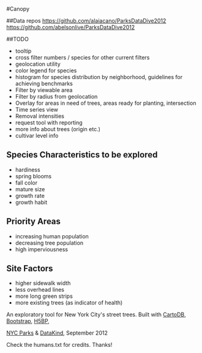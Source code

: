 #Canopy

##Data repos
https://github.com/alaiacano/ParksDataDive2012
https://github.com/abelsonlive/ParksDataDive2012

##TODO
- tooltip
- cross filter numbers / species for other current filters
- geolocation utility
- color legend for species 
- histogram for species distribution by neighborhood, guidelines for achieving benchmarks
- Filter by viewable area
- Filter by radius from geolocation
- Overlay for areas in need of trees, areas ready for planting, intersection
- Time series view
- Removal intensities
- request tool with reporting
- more info about trees (origin etc.)
- cultivar level info


## Species Characteristics to be explored
- hardiness
- spring blooms
- fall color
- mature size
- growth rate
- growth habit

## Priority Areas
- increasing human population
- decreasing tree population
- high imperviousness

## Site Factors
- higher sidewalk width
- less overhead lines
- more long green strips
- more existing trees (as indicator of health)


An exploratory tool for New York City's street trees.  Built with [CartoDB](http://cartodb.com/), [Bootstrap](http://twitter.github.com/bootstrap/), [H5BP](http://html5boilerplate.com/), 

[NYC Parks](http://www.nycgovparks.org/) & [DataKind](http://datakind.org), September 2012

Check the humans.txt for credits.  Thanks!
